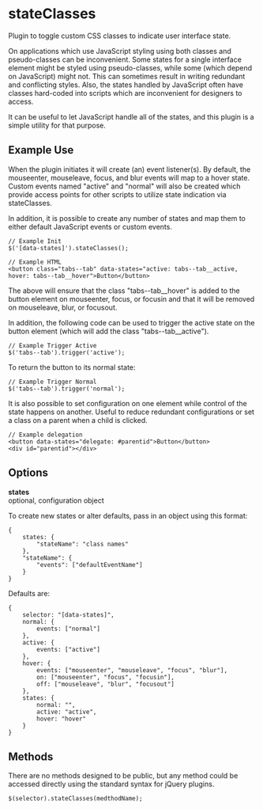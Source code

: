 # stateClasses

Plugin to toggle custom CSS classes to indicate user interface state.

On applications which use JavaScript styling using both classes and pseudo-classes can be inconvenient.  Some states for a single interface element might be styled using pseudo-classes, while some (which depend on JavaScript) might not.  This can sometimes result in writing redundant and conflicting styles.  Also, the states handled by JavaScript often have classes hard-coded into scripts which are inconvenient for designers to access.

It can be useful to let JavaScript handle all of the states, and this plugin is a simple utility for that purpose.


## Example Use

When the plugin initiates it will create (an) event listener(s).  By default, the mouseenter, mouseleave, focus, and blur events will map to a hover state.  Custom events named "active" and "normal" will also be created which provide access points for other scripts to utilize state indication via stateClasses.

In addition, it is possible to create any number of states and map them to either default JavaScript events or custom events.

	// Example Init
	$('[data-states]').stateClasses();

	// Example HTML
	<button class="tabs--tab" data-states="active: tabs--tab__active, hover: tabs--tab__hover">Button</button>

The above will ensure that the class "tabs--tab__hover" is added to the button element on mouseenter, focus, or focusin and that it will be removed on mouseleave, blur, or focusout.

In addition, the following code can be used to trigger the active state on the button element (which will add the class "tabs--tab__active").

	// Example Trigger Active
	$('tabs--tab').trigger('active');

To return the button to its normal state:

	// Example Trigger Normal
	$('tabs--tab').trigger('normal');

It is also possible to set configuration on one element while control of the state happens on another.  Useful to reduce redundant configurations or set a class on a parent when a child is clicked.

	// Example delegation
	<button data-states="delegate: #parentid">Button</button>
	<div id="parentid"></div>



## Options

**states**<br>
optional, configuration object

To create new states or alter defaults, pass in an object using this format:

	{
		states: {
			"stateName": "class names"
		},
		"stateName": {
			"events": ["defaultEventName"]
		}
	}

Defaults are:

	{
		selector: "[data-states]",
		normal: {
			events: ["normal"]
		},
		active: {
			events: ["active"]
		},
		hover: {
			events: ["mouseenter", "mouseleave", "focus", "blur"],
			on: ["mouseenter", "focus", "focusin"],
			off: ["mouseleave", "blur", "focusout"]
		},
		states: {
			normal: "",
			active: "active",
			hover: "hover"
		}
	}


## Methods

There are no methods designed to be public, but any method could be accessed directly using the standard syntax for jQuery plugins.

	$(selector).stateClasses(medthodName);
